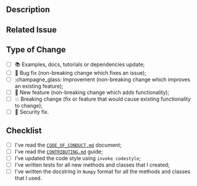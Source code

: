 ## Description

<!-- Add a more detailed description of the changes if needed. -->

## Related Issue

<!-- If your MR refers to a related issue, link it here. -->

## Type of Change

<!-- Mark with an `x` all the checkboxes that apply (like `[x]`) -->

- [ ] :books: Examples, docs, tutorials or dependencies update;
- [ ] :wrench: Bug fix (non-breaking change which fixes an issue);
- [ ] :champagne_glass: Improvement (non-breaking change which improves an existing feature);
- [ ] :rocket: New feature (non-breaking change which adds functionality);
- [ ] :boom: Breaking change (fix or feature that would cause existing functionality to change);
- [ ] :closed_lock_with_key: Security fix.

## Checklist

<!-- Mark with an `x` all the checkboxes that apply (like `[x]`) -->

- [ ] I've read the [`CODE_OF_CONDUCT.md`][1] document;
- [ ] I've read the [`CONTRIBUTING.md`][2] guide;
- [ ] I've updated the code style using `invoke codestyle`;
- [ ] I've written tests for all new methods and classes that I created;
- [ ] I've written the docstring in `Numpy` format for all the methods and classes that I used.

[1]: https://gitlab.com/manoelpqueiroz/galactipy/-/blob/master/CODE_OF_CONDUCT.md
[2]: https://gitlab.com/manoelpqueiroz/galactipy/-/blob/master/CONTRIBUTING.md

